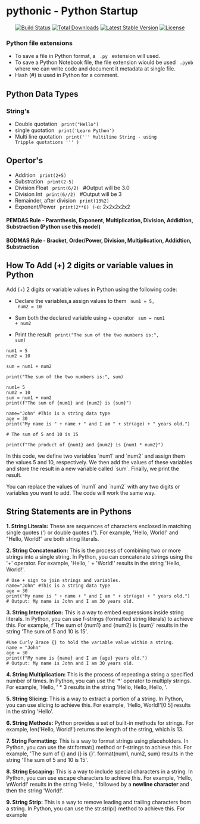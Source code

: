 # pythonic - Python Startup

<p align="center">
<a href="https://travis-ci.org/laravel/framework"><img src="https://travis-ci.org/laravel/framework.svg" alt="Build Status"></a>
<a href="https://packagist.org/packages/laravel/framework"><img src="https://img.shields.io/packagist/dt/laravel/framework" alt="Total Downloads"></a>
<a href="https://packagist.org/packages/laravel/framework"><img src="https://img.shields.io/packagist/v/laravel/framework" alt="Latest Stable Version"></a>
<a href="https://packagist.org/packages/laravel/framework"><img src="https://img.shields.io/packagist/l/laravel/framework" alt="License"></a>
</p>

### Python file extensions
- To save a file in Python format, a <code> .py </code> extension will used.
- To save a Python Notebook file, the file extension wiould be used <code> .pynb </code> where we can write code and document it metadata at single file.
- Hash (#) is used in Python for a comment.

## Python Data Types
### String's

- Double quotation <code> print("Hello") </code>
- single quotation <code> print('Learn Python') </code>
- Multi line quotation <code>   print(''' Multiline String - using Tripple quotations ''' )   </code>

## Opertor's

- Addition                     <code> print(2+5) </code>
- Substration                  <code> print(2-5) </code>
- Division Float               <code>   print(6/2)   </code> #Output will be 3.0
- Division Int                 <code>   print(6//2)   </code> #Output will be 3
- Remainder, after division    <code> print(13%2) </code>
- Exponent/Power               <code> print(2**6) </code> i-e: 2x2x2x2x2

 #### PEMDAS Rule - Paranthesis, Exponent, Multiplication, Division, Addidtion, Substraction (Python use this model)
 #### BODMAS Rule - Bracket, Order/Power, Division, Multiplication, Addidtion, Substraction
 

## How To Add (+) 2 digits or variable values in Python

Add (+) 2 digits or variable values in Python using the following code:
- Declare the variables,a assign values to them
<code> num1 = 5, </code>
<code> num2 = 10 </code>

- Sum both the declared variable using + operator
<code> sum = num1 + num2 </code>

- Print the result
<code> print("The sum of the two numbers is:", sum) </code>


```
num1 = 5
num2 = 10

sum = num1 + num2

print("The sum of the two numbers is:", sum)

```

```
num1= 5
num2 = 10
sum = num1 + num2
print(f"The sum of {num1} and {num2} is {sum}")
```

```
name="John" #This is a string data type
age = 30
print("My name is " + name + " and I am " + str(age) + " years old.")
```

```
# The sum of 5 and 10 is 15

print(f"The product of {num1} and {num2} is {num1 * num2}")
```


<p></p>

<p>In this code, we define two variables `num1` and `num2` and assign them the values 5 and 10, respectively. We then add the values of these variables and store the result in a new variable called `sum`. Finally, we print the result.</p>

<p>You can replace the values of `num1` and `num2` with any two digits or variables you want to add. The code will work the same way.</p>


<p></p>


## String Statements are in Pythons
<p>
 <b> 1. String Literals:</b> These are sequences of characters enclosed in matching single quotes (') or double quotes ("). For example, 'Hello, World!' and "Hello, World!" are both string literals.

 <b> 2. String Concatenation:</b> This is the process of combining two or more strings into a single string. In Python, you can concatenate strings using the '+' operator. For example, 'Hello, ' + 'World!' results in the string 'Hello, World!'.
 ```
# Use + sign to join strings and variables.
name="John" #This is a string data type
age = 30
print("My name is " + name + " and I am " + str(age) + " years old.")
# Output: My name is John and I am 30 years old.
```

<b> 3. String Interpolation:</b> This is a way to embed expressions inside string literals. In Python, you can use f-strings (formatted string literals) to achieve this. For example, f'The sum of {num1} and {num2} is {sum}' results in the string 'The sum of 5 and 10 is 15'.
```
#Use Curly Brace {} to hold the variable value within a string.
name = "John"
age = 30
print(f"My name is {name} and I am {age} years old.")
# Output: My name is John and I am 30 years old.
```

<b>4. String Multiplication:</b> This is the process of <emp>repeating a string</emp> a specified number of times. In Python, you can use the '*' operator to multiply strings. For example, 'Hello, ' * 3 results in the string 'Hello, Hello, Hello, '.

<b>5. String Slicing:</b> This is a way to extract a portion of a string. In Python, you can use <emp>slicing</emp> to achieve this. For example, 'Hello, World!'[0:5] results in the string 'Hello'.

<b>6. String Methods:</b> Python provides a set of built-in methods for strings. For example, len('Hello, World!') returns the <emp>length of the string</emp>, which is 13.

<b>7. String Formatting:</b> This is a way to format strings using placeholders. In Python, you can use the <emp>str.format() method or f-strings</emp> to achieve this. For example, 'The sum of {} and {} is {}'. format(num1, num2, sum) results in the string 'The sum of 5 and 10 is 15'.

<b>8. String Escaping:</b> This is a way to <emp>include special characters</emp> in a string. In Python, you can use <emp>escape characters</emp> to achieve this. For example, 'Hello, \nWorld!' results in the string 'Hello, ' followed by a __newline character__ and then the string 'World!'.

<b>9. String Strip:</b> This is a way to remove leading and trailing characters from a string. In Python, you can use the str.strip() method to achieve this. For example
</p>



  

